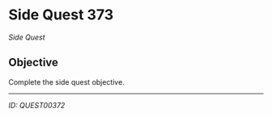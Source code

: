 # Side Quest 373

*Side Quest*

## Objective
Complete the side quest objective.

---
*ID: QUEST00372*